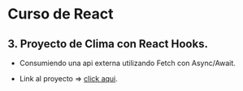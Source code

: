 # Curso de React

## 3. Proyecto de Clima con React Hooks.

- Consumiendo una api externa utilizando Fetch con Async/Await.

- Link al proyecto => [click aqui](https://stupefied-swirles-c6533d.netlify.app).

